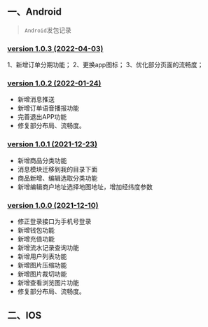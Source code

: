 ## 一、Android
> `Android`发包记录

### [version 1.0.3 (2022-04-03)](https://www.pgyer.com/wRZF)

1、新增订单分期功能；
2、更换app图标；
3、优化部分页面的流畅度；
### [version 1.0.2 (2022-01-24)](https://www.pgyer.com/wRZF)

- 新增消息推送
- 新增订单语音播报功能
- 完善退出APP功能
- 修复部分布局、流畅度。

### [version 1.0.1 (2021-12-23)](https://www.pgyer.com/wRZF)

- 新增商品分类功能
- 消息模块迁移到我的目录下面
- 商品新增、编辑选取分类功能
- 新增编辑商户地址选择地图地址，增加经纬度参数

### [version 1.0.0 (2021-12-10)](https://www.pgyer.com/IsH9)

- 修正登录接口为手机号登录
- 新增钱包功能
- 新增充值功能
- 新增流水记录查询功能
- 新增用户列表功能
- 新增图片压缩功能
- 新增图片裁切功能
- 新增查看浏览图片功能
- 修复部分布局、流畅度。

## 二、IOS